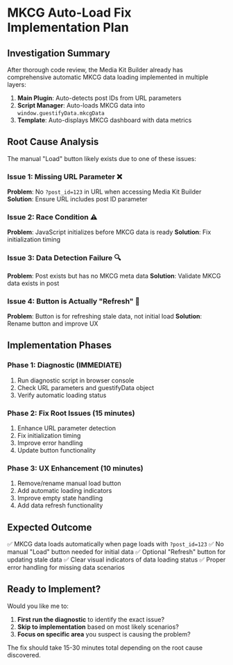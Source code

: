# MKCG Auto-Load Fix Implementation Plan

## Investigation Summary

After thorough code review, the Media Kit Builder already has comprehensive automatic MKCG data loading implemented in multiple layers:

1. **Main Plugin**: Auto-detects post IDs from URL parameters
2. **Script Manager**: Auto-loads MKCG data into `window.guestifyData.mkcgData`
3. **Template**: Auto-displays MKCG dashboard with data metrics

## Root Cause Analysis

The manual "Load" button likely exists due to one of these issues:

### Issue 1: Missing URL Parameter ❌
**Problem**: No `?post_id=123` in URL when accessing Media Kit Builder
**Solution**: Ensure URL includes post ID parameter

### Issue 2: Race Condition ⚠️
**Problem**: JavaScript initializes before MKCG data is ready
**Solution**: Fix initialization timing

### Issue 3: Data Detection Failure 🔍
**Problem**: Post exists but has no MKCG meta data
**Solution**: Validate MKCG data exists in post

### Issue 4: Button is Actually "Refresh" 🔄
**Problem**: Button is for refreshing stale data, not initial load
**Solution**: Rename button and improve UX

## Implementation Phases

### Phase 1: Diagnostic (IMMEDIATE)
1. Run diagnostic script in browser console
2. Check URL parameters and guestifyData object
3. Verify automatic loading status

### Phase 2: Fix Root Issues (15 minutes)
1. Enhance URL parameter detection
2. Fix initialization timing
3. Improve error handling
4. Update button functionality

### Phase 3: UX Enhancement (10 minutes)
1. Remove/rename manual load button
2. Add automatic loading indicators
3. Improve empty state handling
4. Add data refresh functionality

## Expected Outcome

✅ MKCG data loads automatically when page loads with `?post_id=123`
✅ No manual "Load" button needed for initial data
✅ Optional "Refresh" button for updating stale data
✅ Clear visual indicators of data loading status
✅ Proper error handling for missing data scenarios

## Ready to Implement?

Would you like me to:
1. **First run the diagnostic** to identify the exact issue?
2. **Skip to implementation** based on most likely scenarios?
3. **Focus on specific area** you suspect is causing the problem?

The fix should take 15-30 minutes total depending on the root cause discovered.
